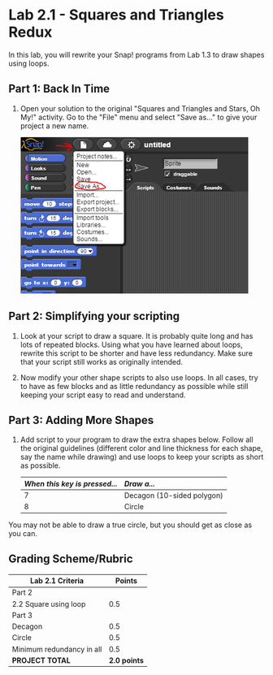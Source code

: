 # Lab 2.1 - Squares and Triangles Redux

In this lab, you will rewrite your Snap! programs from Lab 1.3 to draw shapes using loops.

## Part 1: Back In Time

1. Open your solution to the original "Squares and Triangles and Stars, Oh My!" activity.  Go to the "File" menu and select "Save as..." to give your project a new name.

    ![Save as](../images/save_as.png)

## Part 2: Simplifying your scripting

1. Look at your script to draw a square.  It is probably quite long and has lots of repeated blocks.  Using what you have learned about loops, rewrite this script to be shorter and have less redundancy.  Make sure that your script still works as originally intended.

2. Now modify your other shape scripts to also use loops.  In all cases, try to have as few blocks and as little redundancy as possible while still keeping your script easy to read and understand.

## Part 3: Adding More Shapes

1. Add script to your program to draw the extra shapes below.  Follow all the original guidelines (different color and line thickness for each shape, say the name while drawing) and use loops to keep your scripts as short as possible.

    | _When this key is pressed..._ | _Draw a..._                |
    | ----------------------------- | -------------------------- |
    | 7                             | Decagon (10-sided polygon) |
    | 8                             | Circle                     |

You may not be able to draw a true circle, but you should get as close as you can.

## Grading Scheme/Rubric

| **Lab 2.1 Criteria**                | Points         |
| ----------------------------------- | -------------- |
| Part 2 | |
| 2.2 Square using loop               | 0.5 |
| Part 3                           |          |
| Decagon                             | 0.5 |
| Circle                              | 0.5 |
| Minimum redundancy in all           | 0.5 |
| **PROJECT TOTAL**                   | **2.0 points** |
